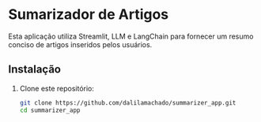 # Sumarizador de Artigos

Esta aplicação utiliza Streamlit, LLM e LangChain para fornecer um resumo conciso de artigos inseridos pelos usuários.

## Instalação

1. Clone este repositório:
   ```bash
   git clone https://github.com/dalilamachado/summarizer_app.git
   cd summarizer_app
